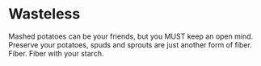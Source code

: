 # Wasteless

Mashed potatoes can be your friends, but you MUST keep an open mind. Preserve your potatoes, spuds and sprouts are just another form of fiber. Fiber. Fiber with your starch. 
